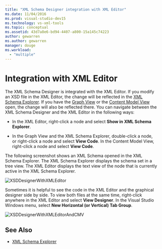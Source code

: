 ```yaml
---
title: "XML Schema Designer integration with XML Editor"
ms.date: 11/04/2016
ms.prod: visual-studio-dev15
ms.technology: vs-xml-tools
ms.topic: conceptual
ms.assetid: 43d7a8e6-bd94-4407-a800-15a145c74223
author: gewarren
ms.author: gewarren
manager: douge
ms.workload:
  - "multiple"
---
```

# Integration with XML Editor

The XML Schema Designer is integrated with the XML Editor. If you modify an XSD file in the XML Editor, the change will be reflected in the [XML Schema Explorer](../xml-tools/xml-schema-explorer.md). If you have the [Graph View](../xml-tools/graph-view.md) or the [Content Model View](../xml-tools/content-model-view.md) open, the change will also be reflected there. You can navigate between the XML Schema Designer and the XML Editor in the following ways:

-   In the XML Editor, right-click a node and select **Show in XML Schema Explorer**.

-   In the Graph View and the XML Schema Explorer, double-click a node, or right-click a node and select **View Code**. In the Content Model View, right-click a node and select **View Code**.

The following screenshot shows an XML Schema opened in the XML Schema Explorer. The XML Schema Explorer displays the schema set in a tree view. The XML Editor displays the text view of the node that is currently active in the XML Schema Explorer.

![XSDDesignerWithXMLEditor](../xml-tools/media/xsddesignerwithxmleditor.gif)

Sometimes it is helpful to see the code in the XML Editor and the graphical designer side by side. To view both files at the same time, right-click anywhere in the XML Editor and select **View Designer**. In the Visual Studio Windows menu, select **New Horizontal (or Vertical) Tab Group**.

![XSDDesignerWithXMLEditorAndCMV](../xml-tools/media/xsddesignerwithxmleditorandcmv.gif)

## See Also

- [XML Schema Explorer](../xml-tools/xml-schema-explorer.md)